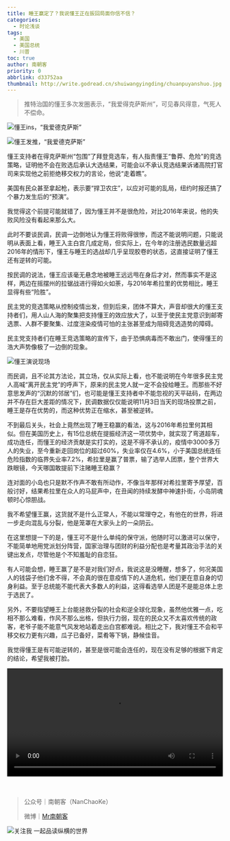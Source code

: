 ```yaml
---
title: 睡王赢定了？我说懂王正在扳回局面你信不信？
categories:
  - 时论浅谈
tags:
  - 美国
  - 美国总统
  - 川普
toc: true
author: 南朝客
priority: 0
abbrlink: d33752aa
thumbnail: http://write.godread.cn/shuiwangyingding/chuanpuyanshuo.jpg
---
```


> 推特治国的懂王多次发圈表示，“我爱得克萨斯州”，可见春风得意，气死人不偿命。

<!-- more -->

![懂王ins，“我爱德克萨斯”](http://write.godread.cn/shuiwangyingding/chuanpuins.jpg)

![懂王发推，“我爱德克萨斯”](http://write.godread.cn/shuiwangyingding/chuanpufatui.jpg)

懂王支持者在得克萨斯州“包围”了拜登竞选车，有人指责懂王“鲁莽、危险”的竞选策略，证明他不会在败选后承认大选结果，可能会以不承认竞选结果诉诸高院打官司来实现他之前拒绝移交权力的言论，他说“走着瞧”。



美国有民众甚至拿起枪，表示要“捍卫农庄”，以应对可能的乱局，纽约时报还搞了个暴力发生后的“预演”。



我觉得这个前提可能就错了，因为懂王并不是很危险，对比2016年来说，他的失败风险没有看起来那么大。



此时不要谈民调，民调一边倒地认为懂王将败得很惨，而这不能说明问题，只能说明从表面上看，睡王入主白宫几成定局，但实际上，在今年的注册选民数量远超2016年的情形下，懂王与睡王的选战却几乎呈现胶卷的状态，这直接证明了懂王还有逆转的可能。



按民调的说法，懂王应该毫无悬念地被睡王远远甩在身后才对，然而事实不是这样，两边在摇摆州的拉锯战进行得如火如荼，与2016年希拉里的优势相比，睡王显得有些“险胜”。



民主党的竞选策略从控制疫情出发，但到后来，团体不算大，声音却很大的懂王支持者们，用人山人海的聚集把支持懂王的效应放大了，以至于使民主党意识到邮寄选票、人群不要聚集、过度渲染疫情可怕的主张甚至成为阻碍竞选造势的障碍。



民主党支持者们在睡王竞选策略的宣传下，由于恐惧病毒而不敢出门，使得懂王的浩大声势像极了一边倒的现象。



![懂王演说现场](http://write.godread.cn/shuiwangyingding/chuanpuyanshuo.jpg)



而民调，且不论其方法论，其立场，仅从实际上看，也不能说明在今年很多民主党人高喊“离开民主党”的呼声下，原来的民主党人就一定不会投给睡王。而那些不好意思发声的“沉默的邻居”们，也可能是懂王支持者中不能忽视的天平砝码，在两边并不存在巨大差距的情况下，民调数据仅仅能说明11月3日当天的现场投票之前，睡王是存在优势的，而这种优势正在缩水，甚至被逆转。



不到最后关头，社会上竟然出现了睡王稳赢的看法，这与2016年希拉里何其相似。但在美国历史上，有15位总统在提振经济这一项优势中，就实现了弯道超车，成功连任，而懂王的经济贡献是实打实的，这是不得不承认的，疫情中3000多万人的失业，至今重新走回岗位的超过60%，失业率仅在4.6%，小于美国总统连任危险指数的临界失业率7.2%，希拉里是赢了普票，输了选举人团票，整个世界大跌眼镜，今天哪国敢提前下注赌睡王稳赢？



连对面的小岛也只是默不作声不敢有所动作，不像当年那样对希拉里寄予厚望，百般讨好，结果希拉里在众人的马屁声中，在丑闻的持续发酵中神速扑街，小岛阴魂顿时心惊胆战。



我不希望懂王赢，这货就不是什么正常人，不能以常理夺之，有他在的世界，将进一步走向混乱与分裂，他是笼罩在大家头上的一朵阴云。



在这里想提一下的是，懂王可不是什么单纯的保守派，他随时可以激进可以保守，不能简单地用党派划分阵营，国家治理与团财的利益分配也是考量其政治手法的关键出发点，尽管他是个不知羞耻的自恋狂。



有人可能会想，睡王赢了是不是对我们好点，我说这是没睡醒，想多了，何况美国人的钱袋子他们舍不得，不会真的很在意疫情下的人道危机，他们更在意自身的切身利益。至于总统能不能代表大多数人的利益，这得看选举人团是不是能总体上忠于选民了。



另外，不要指望睡王上台能拯救分裂的社会和逆全球化现象，虽然他优雅一点，吃相不那么难看，作风不那么出格，但执行力弱，现在的民众又不太喜欢传统的政客，老爷子能不能意气风发地站着走出白宫都难说。相比之下，我对懂王不会和平移交权力更有兴趣，瓜子已备好，菜肴等下锅，静候佳音。



我觉得懂王是有可能逆转的，甚至是很可能会连任的，现在没有足够的根据下肯定的结论，希望我被打脸。

<video src="https://write.godread.cn/videos/2020_baoweijingxuanche.mp4" controls="controls" style="width: 100%; max-height: 400px; background: #eee; margin: auto; display: block;">
    您的浏览器不支持播放该视频，请右键获取视频链接查看。
</video>

<br>

<br>

> 公众号｜南朝客（NanChaoKe）
>
> 微博｜<a href="https://weibo.com/u/2821715870">Mr南朝客</a>



![关注我 一起品读纵横的世界](http://write.godread.cn/permanent/wxwbwz.png)